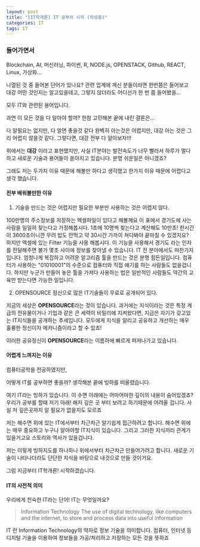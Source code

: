 ```yaml
---
layout: post
title: "[IT학개론] IT 공부의 시작 (작성중)"
categories: IT
tags: IT
---
```


### 들어가면서

Blockchain, AI, 머신러닝, 파이썬, R, NODE.js, OPENSTACK, Github, REACT, Linux, 가상화...

나열된 것 중 들어본 단어가 있나요?
관련 업계에 계신 분들이라면 한번쯤은 들어보고 대강 어떤 것인지는 알고있을테고,
그렇지 않더라도 어디선가 한 번 쯤 들어봤을...

모두 IT와 관련된 용어입니다.

과연 이 모든 것을 다 알아야 할까?
한참 고민해본 끝에 내린 결론은...

>
다 알필요는 없지만, 다 알면 좋을것 같다
완벽히 아는것은 어렵지만, 대강 아는 것은 그리 어렵지 않을것 같다.
그렇다면, 대강 전부 다 알아보자!!!

위에서는 **대강** 이라고 표현했지만,
사실 IT분야는 발전속도가 너무 빨라서 하루가 멀다하고 새로운 기술과 용어들이 쏟아지고 있습니다.
분명 쉬운일은 아니겠죠?

그래도 저는 두가지 이유 때문에 해볼만 하다고 생각했고 한가지 이유 때문에 어렵다고 생각 했습니다.

#### 전부 배워볼만한 이유

1. 기술을 만드는 것은 어렵지만 필요한 부분만 사용하는 것은 어렵지 않다.

100만명의 주소정보를 저장하는 엑셀파일이 있다고 해볼께요
이 표에서 경기도에 사는사람을 일일히 찾는다고 가정해봅시다.
1초에 10명씩 찾는다고 계산해도 10만초! 한시간이 3600초이니깐 무려 밥도 안먹고 약 30시간 가까이 쳐다봐야 끝마칠 수 있겠지요?
하지만 엑셀에 있는 Filter 기능을 사용 해봅시다.
이 기능을 사용해서 경기도 라는 인자를 전달해주면 불가 몇초 사이에 정보를 찾아낼 수 있습니다.
IT 전 분야에서도 마찬가지 입니다. 엄청나게 복잡하고 어려운 알고리즘 툴을 만드는 것은 분명 힘든일입니다.
컴퓨터가 사용하는 "01010001"의 수준으로 컴퓨터와 직접 얘기를 하는 사람들도 없을겁니다.
하지만 누군가 만들어 놓은 툴을 가져다 사용하는 법은 일반적인 사람들도 약간의 교육만 받는다면 가능한 일입니다.

2. OPENSOURCE 정신으로 많은 IT기술들이 무료로 공개되어 있다.

지금의 세상은 **OPENSOURCE**라는 것이 있습니다.
과거에는 지식이라는 것은 특정 계급의 전유물이거나 기업과 같은 큰 세력이 비밀리에 지켜왔다면,
지금은 자기가 갖고있는 IT지식들을 공개하는 추세입니다. 
모두에게 지식을 알리고 공유하고 개선하는 매우 훌륭한 정신이자 메카니즘이라고 할 수 있죠!

이러한 공유정신이 **OPENSOURCE**라는 이름하에 빠르게 퍼져나가고 있습니다.

#### 어렵게 느껴지는 이유

컴퓨터공학을 전공하였지만, 

어떻게 IT를 공부하면 좋을까? 생각해본 끝에 빙하를 떠올렸습니다.

여기 IT라는 빙하가 있습니다.
이 수면 아래에는 어마어마한 깊이의 내용이 숨어있겠죠?
우리가 공부를 할때 저기 아래! 해저 깊은 곳 부터 보려고 하기때문에 어려울 겁니다.
사실 저 깊은곳까지 알 필요가 없을지도 모르죠

저는 해수면 위에 있는 IT에서부터 차근차근 알기쉽게 접근하려고 합니다.
해수면 위에는 매우 중요하고 누구나 알아야할 IT지식이 있습니다. 그리고 그러한 지식끼리 관계가 있을거고요
스토리와 역사가 있을겁니다.

저는 이렇게 빙하지도를 하나하나 위에서부터 차근차근 만들어가려고 합니다.
새로운 기술이 나타나더라도 단단한 지식을 바탕으로 내것으로 만들 것이거요.

그럼 지금부터 
IT학개론! 시작하겠습니다.


#### IT의 사전적 의미

우리에게 친숙한 IT라는 단어! IT는 무엇일까요?

> Information Technology
  The use of digital technology, like computers and the internet, to store and process data into useful information

IT 란 Information Technology의 약자로 정보 기술을 의미합니다.
컴퓨터, 인터넷 등 디지털 기술을 이용하여 정보들을 가공/처리하고 저장하는 모든 것을 뜻하죠



